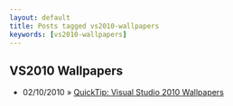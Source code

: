 ```yaml
---
layout: default
title: Posts tagged vs2010-wallpapers
keywords: [vs2010-wallpapers]
---
```

<h2 class="category">VS2010 Wallpapers</h2>
<ul class="posts">
<li>
<p>
<span class="date">02/10/2010</span> &raquo; 
<a href="/blog/quicktip-visual-studio-2010-wallpapers">QuickTip: Visual Studio 2010 Wallpapers</a>
</p>
</li> 
</ul>
